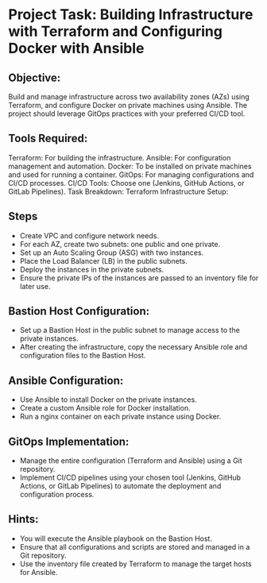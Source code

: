 # Project Task: Building Infrastructure with Terraform and Configuring Docker with Ansible
## Objective:
Build and manage infrastructure across two availability zones (AZs) using Terraform, and configure Docker on private machines using Ansible. The project should leverage GitOps practices with your preferred CI/CD tool.

## Tools Required:
Terraform: For building the infrastructure.
Ansible: For configuration management and automation.
Docker: To be installed on private machines and used for running a container.
GitOps: For managing configurations and CI/CD processes.
CI/CD Tools: Choose one (Jenkins, GitHub Actions, or GitLab Pipelines).
Task Breakdown:
Terraform Infrastructure Setup:

## Steps
 - Create VPC and configure network needs.
 - For each AZ, create two subnets: one public and one private.
 - Set up an Auto Scaling Group (ASG) with two instances.
 - Place the Load Balancer (LB) in the public subnets.
 - Deploy the instances in the private subnets.
 - Ensure the private IPs of the instances are passed to an inventory file for later use.


## Bastion Host Configuration:
 - Set up a Bastion Host in the public subnet to manage access to the private instances.
 - After creating the infrastructure, copy the necessary Ansible role and configuration files to the Bastion Host.

## Ansible Configuration:
 - Use Ansible to install Docker on the private instances.
 - Create a custom Ansible role for Docker installation.
 - Run a nginx container on each private instance using Docker.

## GitOps Implementation:
 - Manage the entire configuration (Terraform and Ansible) using a Git repository.
 - Implement CI/CD pipelines using your chosen tool (Jenkins, GitHub Actions, or GitLab Pipelines) to automate the deployment and configuration process.

## Hints:
 - You will execute the Ansible playbook on the Bastion Host.
 - Ensure that all configurations and scripts are stored and managed in a Git repository.
 - Use the inventory file created by Terraform to manage the target hosts for Ansible.
